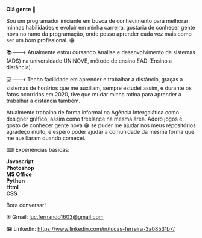 **Olá gente 👋**

Sou um programador iniciante em busca de conhecimento para melhorar minhas habilidades e evoluir em minha carreira, gostaria de conhecer gente nova no ramo da programação, onde posso aprender cada vez mais como ser um bom profissional. 😁

📚---> Atualmente estou cursando Análise e desenvolvimento de sistemas (ADS) na universidade UNINOVE, método de ensino EAD (Ensino a distância).

💻---> Tenho facilidade em aprender e trabalhar a distância, graças a sistemas de horários que me auxiliam, sempre estudei assim, e durante os fatos ocorridos em 2020, tive que mudar minha rotina para aprender a trabalhar a distância também.

Atualmente trabalho de forma informal na Agência Intergalática como designer gráfico, assim como freelance na mesma área. Adoro jogos e gosto de conhecer gente nova 😁 se puder me ajudar nos meus repositórios agradeço muito, e espero poder ajudar a comunidade da mesma forma que me auxiliaram quando comecei.

⌨ Experiências básicas:

**Javascript                                                                                                                                                     
Photoshop                                                       
MS Office                      
Python                        
Html                              
CSS**                           

Bora conversar!

✉ Gmail: luc.fernando1603@gmail.com

🖼 LinkedIn: https://www.linkedin.com/in/lucas-ferreira-3a08531b7/
